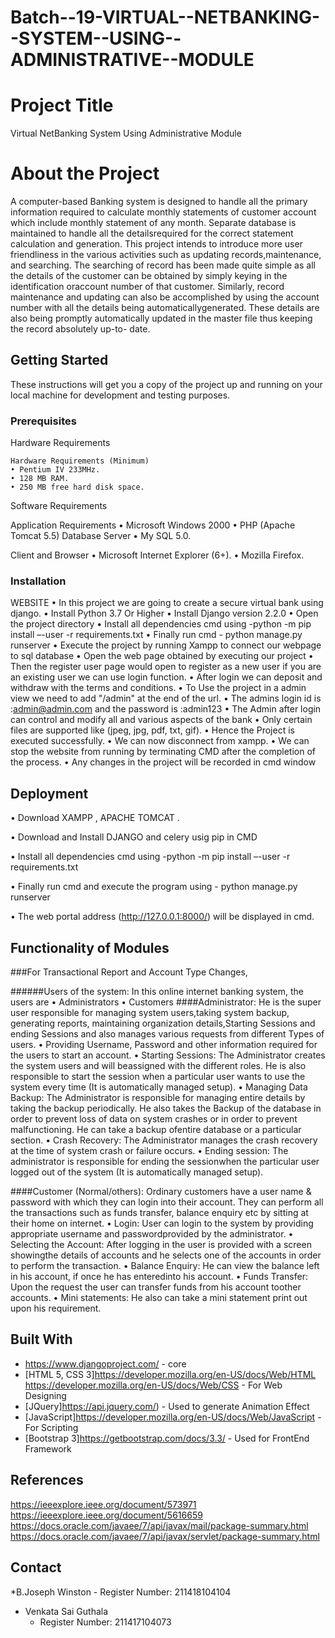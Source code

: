# Batch--19-VIRTUAL--NETBANKING--SYSTEM--USING--ADMINISTRATIVE--MODULE

# Project Title

Virtual NetBanking System Using Administrative Module


# About the Project

A computer-based Banking system is designed to handle all the primary information required to calculate monthly statements of customer account which include monthly
statement of any month. Separate database is maintained to handle all the detailsrequired for the correct statement calculation and generation. This project intends to
introduce more user friendliness in the various activities such as updating records,maintenance, and searching. The searching of record has been made quite simple as
all the details of the customer can be obtained by simply keying in the identification oraccount number of that customer. Similarly, record maintenance and updating can also be accomplished by using the account number with all the details being automaticallygenerated. These details are also being promptly automatically updated in the master file thus keeping the record absolutely up-to- date. 


## Getting Started

These instructions will get you a copy of the project up and running on your local machine for development and testing purposes.


### Prerequisites

Hardware Requirements

```
Hardware Requirements (Minimum)
• Pentium IV 233MHz.
• 128 MB RAM.
• 250 MB free hard disk space.

```
Software Requirements

Application Requirements
• Microsoft Windows 2000
• PHP (Apache Tomcat 5.5)
Database Server
• My SQL 5.0.

Client and Browser 
• Microsoft Internet Explorer (6+).
• Mozilla Firefox.


### Installation

WEBSITE
•	In this project we are going to create a secure virtual bank using django.
• Install Python 3.7 Or Higher
• Install Django version 2.2.0
• Open the project directory 
• Install all dependencies cmd using -python -m pip install –-user -r requirements.txt
• Finally run cmd - python manage.py runserver
• Execute the project by running Xampp to connect our webpage to sql database
•	Open the web page obtained by executing our project
•	Then the register user page would open to register as a new user if you are an existing user we can use login function.
•	After login we can deposit and withdraw with the terms and conditions.
•	To Use the project in a admin view we need to add "/admin" at the end of the url.
•	The admins login id is :admin@admin.com and the password is :admin123
•	The Admin after login can control and modify all and various aspects of the bank
•	Only certain files are supported like (jpeg, jpg, pdf, txt, gif).
•	Hence the Project is executed successfully.
• We can now disconnect from xampp.
•	We can stop the website from running by terminating CMD after the completion of the process.
• Any changes in the project will be recorded in cmd window

## Deployment

•	Download XAMPP , APACHE TOMCAT .

•	Download and Install DJANGO and celery usig pip in CMD

•	Install all dependencies cmd using -python -m pip install –-user -r requirements.txt

• Finally run cmd and execute the program using - python manage.py runserver

•	The web portal address (http://127.0.0.1:8000/) will be displayed in cmd.


## Functionality of Modules 

###For Transactional Report and Account Type Changes,

######Users of the system:
In this online internet banking system, the users are
• Administrators
• Customers
####Administrator:
He is the super user responsible for managing system users,taking system backup, generating reports, maintaining organization details,Starting Sessions and ending Sessions and also manages various requests from different Types of users.
• Providing Username, Password and other information required for the users to start an account.
• Starting Sessions: The Administrator creates the system users and will beassigned with the different roles. He is also responsible to start the session when
a particular user wants to use the system every time (It is automatically managed setup).
• Managing Data Backup: The Administrator is responsible for managing entire details by taking the backup periodically. He also takes the Backup of the
database in order to prevent loss of data on system crashes or in order to prevent malfunctioning. He can take a backup ofentire database or a particular section.
• Crash Recovery: The Administrator manages the crash recovery at the time of system crash or failure occurs.
• Ending session: The administrator is responsible for ending the sessionwhen the particular user logged out of the system (It is automatically managed setup).

####Customer (Normal/others):
Ordinary customers have a user name & password with which they can login into their account. They can perform all the transactions such as funds transfer, balance enquiry etc by sitting at their home on internet.
• Login: User can login to the system by providing appropriate username and passwordprovided by the administrator.
• Selecting the Account: After logging in the user is provided with a screen showingthe details of accounts and he selects one of the accounts in order to perform the transaction.
• Balance Enquiry: He can view the balance left in his account, if once he has enteredinto his account.
• Funds Transfer: Upon the request the user can transfer funds from his account toother accounts.
• Mini statements: He also can take a mini statement print out upon his requirement.

 

## Built With

* <https://www.djangoproject.com/> - core
* [HTML 5, CSS 3]<https://developer.mozilla.org/en-US/docs/Web/HTML> <https://developer.mozilla.org/en-US/docs/Web/CSS> - For Web Designing
* [JQuery]<https://api.jquery.com/>) - Used to generate Animation Effect
* [JavaScript]<https://developer.mozilla.org/en-US/docs/Web/JavaScript> - For Scripting
* [Bootstrap 3]<https://getbootstrap.com/docs/3.3/> - Used for FrontEnd Framework



## References
<https://ieeexplore.ieee.org/document/573971>
<https://ieeexplore.ieee.org/document/5616659>
<https://docs.oracle.com/javaee/7/api/javax/mail/package-summary.html>
<https://docs.oracle.com/javaee/7/api/javax/servlet/package-summary.html>


## Contact

*B.Joseph Winston
         - Register Number: 211418104104

* Venkata Sai Guthala 
  - Register Number: 211417104073

